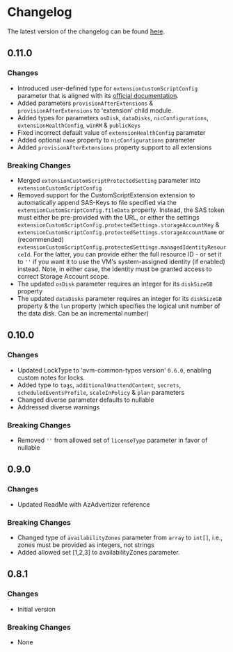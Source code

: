 # Changelog

The latest version of the changelog can be found [here](https://github.com/Azure/bicep-registry-modules/blob/main/avm/res/compute/virtual-machine-scale-set/CHANGELOG.md).

## 0.11.0

### Changes

- Introduced user-defined type for `extensionCustomScriptConfig` parameter that is aligned with its [official documentation](https://learn.microsoft.com/en-us/azure/virtual-machines/extensions/custom-script-windows).
- Added parameters `provisionAfterExtensions` & `provisionAfterExtensions`  to 'extension' child module.
- Added types for parameters `osDisk`, `dataDisks`, `nicConfigurations`, `extensionHealthConfig`, `winRM` & `publicKeys`
- Fixed incorrect default value of `extensionHealthConfig` parameter
- Added optional `name` property to `nicConfigurations` parameter
- Added `provisionAfterExtensions` property support to all extensions

### Breaking Changes

- Merged `extensionCustomScriptProtectedSetting` parameter into `extensionCustomScriptConfig`
- Removed support for the CustomScriptExtension extension to automatically append SAS-Keys to file specified via the `extensionCustomScriptConfig.fileData` property. Instead, the SAS token must either be pre-provided with the URL, or either the settings `extensionCustomScriptConfig.protectedSettings.storageAccountKey` & `extensionCustomScriptConfig.protectedSettings.storageAccountName` or (recommended) `extensionCustomScriptConfig.protectedSettings.managedIdentityResourceId`. For the latter, you can provide either the full resource ID - or set it to `''` if you want it to use the VM's system-assigned identity (if enabled) instead. Note, in either case, the Identity must be granted access to correct Storage Account scope.
- The updated `osDisk` parameter requires an integer for its `diskSizeGB` property
- The updated `dataDisks` parameter requires an integer for its `diskSizeGB` property & the `lun` property (which specifies the logical unit number of the data disk. Can be an incremental number)

## 0.10.0

### Changes

- Updated LockType to 'avm-common-types version' `0.6.0`, enabling custom notes for locks.
- Added type to `tags`, `additionalUnattendContent`, `secrets`, `scheduledEventsProfile`, `scaleInPolicy` & `plan` parameters
- Changed diverse parameter defaults to nullable
- Addressed diverse warnings

### Breaking Changes

- Removed `''`  from allowed set of `licenseType` parameter in favor of nullable

## 0.9.0

### Changes

- Updated ReadMe with AzAdvertizer reference

### Breaking Changes

- Changed type of `availabilityZones` parameter from `array` to `int[]`, i.e., zones must be provided as integers, not strings
- Added allowed set [1,2,3] to availabilityZones parameter.

## 0.8.1

### Changes

- Initial version

### Breaking Changes

- None

